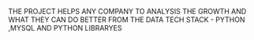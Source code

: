 THE PROJECT HELPS ANY COMPANY TO ANALYSIS THE GROWTH AND WHAT THEY CAN DO BETTER FROM THE DATA
TECH STACK - PYTHON ,MYSQL AND PYTHON LIBRARYES
